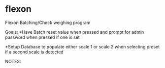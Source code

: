 # flexon
Flexon Batching/Check weighing program

Goals:
*Have Batch reset value when pressed and prompt for admin password when pressed if one is set

*Setup Database to populate either scale 1 or scale 2 when selecting preset if a second scale is detected

NOTES: